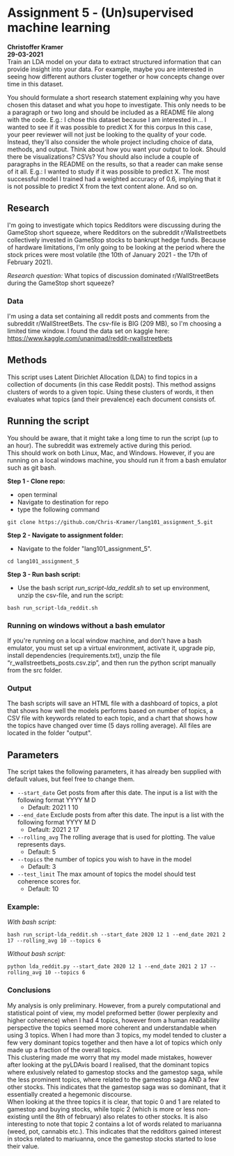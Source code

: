 # Assignment 5 - (Un)supervised machine learning
**Christoffer Kramer**  
**29-03-2021**  
Train an LDA model on your data to extract structured information that can provide insight into your data. For example, maybe you are interested in seeing how different authors cluster together or how concepts change over time in this dataset.  

You should formulate a short research statement explaining why you have chosen this dataset and what you hope to investigate. This only needs to be a paragraph or two long and should be included as a README file along with the code. E.g.: I chose this dataset because I am interested in... I wanted to see if it was possible to predict X for this corpus
In this case, your peer reviewer will not just be looking to the quality of your code. Instead, they'll also consider the whole project including choice of data, methods, and output. Think about how you want your output to look. Should there be visualizations? CSVs?
You should also include a couple of paragraphs in the README on the results, so that a reader can make sense of it all. E.g.: I wanted to study if it was possible to predict X. The most successful model I trained had a weighted accuracy of 0.6, implying that it is not possible to predict X from the text content alone. And so on.  

## Research
I'm going to investigate which topics Redditors were discussing during the GameStop short squeeze, where Redditors on the subreddit r/Wallstreetbets collectively invested in GameStop stocks to bankrupt hedge funds. Because of hardware limitations, I'm only going to be looking at the period where the stock prices were most volatile (the 10th of January 2021 - the 17th of February 2021).  

_Research question:_ What topics of discussion dominated r/WallStreetBets during the GameStop short squeeze?  

### Data
I'm using a data set containing all reddit posts and comments from the subreddit r/WallStreetBets. The csv-file is BIG (209 MB), so I'm choosing a limited time window. 
I found the data set on kaggle here: https://www.kaggle.com/unanimad/reddit-rwallstreetbets

## Methods
This script uses Latent Dirichlet Allocation (LDA) to find topics in a collection of documents (in this case Reddit posts). This method assigns clusters of words to a given topic. Using these clusters of words, it then evaluates what topics (and their prevalence) each document consists of.  

## Running the script
You should be aware, that it might take a long time to run the script (up to an hour). The subreddit was extremely active during this period.  
This should work on both Linux, Mac, and Windows. However, if you are running on a local windows machine, you should run it from a bash emulator such as git bash.  

**Step 1 - Clone repo:**  
- open terminal  
- Navigate to destination for repo  
- type the following command  
```console
git clone https://github.com/Chris-Kramer/lang101_assignment_5.git
```  
**Step 2 - Navigate to assignment folder:**  
- Navigate to the folder "lang101_assignment_5".  
```console
cd lang101_assignment_5
```  
**Step 3 - Run bash script:**  
- Use the bash script _run_script-lda_reddit.sh_ to set up environment, unzip the csv-file, and run the script:  
```console
bash run_script-lda_reddit.sh
```  
### Running on windows without a bash emulator  
If you're running on a local window machine, and don't have a bash emulator, you must set up a virtual environment, activate it, upgrade pip, install dependencies (requirements.txt), unzip the file “r_wallstreetbets_posts.csv.zip”, and then run the python script manually from the src folder.  

### Output
The bash scripts will save an HTML file with a dashboard of topics, a plot that shows how well the models performs based on number of topics, a CSV file with keywords related to each topic, and a chart that shows how the topics have changed over time (5 days rolling average). All files are located in the folder "output".

## Parameters
The script takes the following parameters, it has already ben supplied with default values, but feel free to change them.
- `--start_date` Get posts from after this date. The input is a list with the following format YYYY M D  
    - Default: 2021 1 10  
- `--end_date` Exclude posts from after this date. The input is a list with the following format YYYY M D  
    - Default: 2021 2 17  
- `--rolling_avg` The rolling average that is used for plotting. The value represents days.
    - Default: 5  
- `--topics` the number of topics you wish to have in the model  
    - Default: 3  
- `--test_limit` The max amount of topics the model should test coherence scores for.
    - Default: 10  
  
### Example:  
_With bash script:_  
```console
bash run_script-lda_reddit.sh --start_date 2020 12 1 --end_date 2021 2 17 --rolling_avg 10 --topics 6
```  
_Without bash script:_  
```console
python lda_reddit.py --start_date 2020 12 1 --end_date 2021 2 17 --rolling_avg 10 --topics 6
```  

### Conclusions
My analysis is only preliminary. However, from a purely computational and statistical point of view, my model preformed better (lower perplexity and higher coherence) when I had 4 topics, however from a human readability perspective the topics seemed more coherent and understandable when using 3 topics. When I had more than 3 topics, my model tended to cluster a few very dominant topics together and then have a lot of topics which only made up a fraction of the overall topics.  
This clustering made me worry that my model made mistakes, however after looking at the pyLDAvis board I realised, that the dominant topics where exlusively related to gamestop stocks and the gamestop saga, while the less prominent topics, where related to the gamestop saga AND a few other stocks. This indicates that the gamestop saga was so dominant, that it essentially created a hegemonic discourse.  
When looking at the three topics it is clear, that topic 0 and 1 are related to gamestop and buying stocks, while topic 2 (which is more or less non-existing until the 8th of february) also relates to other stocks. It is also interesting to note that topic 2 contains a lot of words related to mariuanna (weed, pot, cannabis etc.). This indicates that the redditors gained interest in stocks related to mariuanna, once the gamestop stocks started to lose their value. 